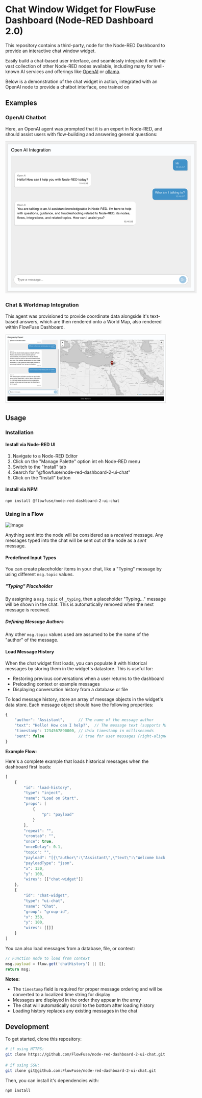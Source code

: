 # Chat Window Widget for FlowFuse Dashboard (Node-RED Dashboard 2.0)

This repository contains a third-party, node for the Node-RED Dashboard to provide an interactive chat window widget.

Easily build a chat-based user interface, and seamlessly integrate it with the vast collection of other Node-RED nodes available, including many for well-known AI services and offerings like [OpenAI](https://flows.nodered.org/node/@inductiv/node-red-openai-api) or [ollama](https://flows.nodered.org/node/node-red-contrib-ollama).

Below is a demonstration of the chat widget in action, integrated with an OpenAI node to provide a chatbot interface, one trained on 

## Examples

### OpenAI Chatbot

Here, an OpenAI agent was prompted that it is an expert in Node-RED, and should assist users with flow-building and answering general questions:

<img style="max-width:600px; margin: auto;" alt="Screenshot of a FlowFuse Dashboard built to enable interaction with an LLM Agent that can answer questions about Node-RED" src="./docs/screenshot-open-ai.png" />

### Chat & Worldmap Integration

This agent was provisioned to provide coordinate data alongside it's text-based answers, which are then rendered onto a World Map, also rendered within FlowFuse Dashboard.

<img alt="Screenshot of a FlowFuse Dashboard built to enable interaction with an LLM Agent that can answer questions and provide coordinate data, which is then rendered on a World Map" src="./docs/screenshot-worldmap.png" />

## Usage

### Installation

#### Install via Node-RED UI

1. Navigate to a Node-RED Editor
2. Click on the "Manage Palette" option int eh Node-RED menu
3. Switch to the "Install" tab
4. Search for "@flowfuse/node-red-dashboard-2-ui-chat"
5. Click on the "Install" button

#### Install via NPM

```bash
npm install @flowfuse/node-red-dashboard-2-ui-chat
```

### Using in a Flow

<img width="964" alt="Image" src="https://github.com/user-attachments/assets/a6597ab4-bfc8-4358-8c2a-8c4b69ecbeda" />

Anything sent into the node will be considered as a _received_ message. Any messages typed into the chat will be sent out of the node as a _sent_ message.

#### Predefined Input Types

You can create placeholder items in your chat, like a "Typing" message by using different `msg.topic` values.

##### "Typing" Placeholder

By assigning a `msg.topic` of `_typing`, then a placeholder "Typing..." message will be shown in the chat. This is automatically removed when the next message is received.


##### Defining Message Authors

Any other `msg.topic` values used are assumed to be the name of the "author" of the message.

#### Load Message History

When the chat widget first loads, you can populate it with historical messages by storing them in the widget's datastore. This is useful for:
- Restoring previous conversations when a user returns to the dashboard
- Preloading context or example messages
- Displaying conversation history from a database or file

To load message history, store an array of message objects in the widget's data store. Each message object should have the following properties:

```javascript
{
    "author": "Assistant",      // The name of the message author
    "text": "Hello! How can I help?",  // The message text (supports Markdown)
    "timestamp": 1234567890000, // Unix timestamp in milliseconds
    "sent": false               // true for user messages (right-aligned), false for received (left-aligned)
}
```

**Example Flow:**

Here's a complete example that loads historical messages when the dashboard first loads:

```javascript
[
    {
        "id": "load-history",
        "type": "inject",
        "name": "Load on Start",
        "props": [
            {
                "p": "payload"
            }
        ],
        "repeat": "",
        "crontab": "",
        "once": true,
        "onceDelay": 0.1,
        "topic": "",
        "payload": "[{\"author\":\"Assistant\",\"text\":\"Welcome back! How can I help you today?\",\"timestamp\":1234567890000,\"sent\":false},{\"author\":\"user\",\"text\":\"What can you do?\",\"timestamp\":1234567891000,\"sent\":true},{\"author\":\"Assistant\",\"text\":\"I can help answer questions and provide information.\",\"timestamp\":1234567892000,\"sent\":false}]",
        "payloadType": "json",
        "x": 130,
        "y": 100,
        "wires": [["chat-widget"]]
    },
    {
        "id": "chat-widget",
        "type": "ui-chat",
        "name": "Chat",
        "group": "group-id",
        "x": 350,
        "y": 100,
        "wires": [[]]
    }
]
```

You can also load messages from a database, file, or context:

```javascript
// Function node to load from context
msg.payload = flow.get('chatHistory') || [];
return msg;
```

**Notes:**
- The `timestamp` field is required for proper message ordering and will be converted to a localized time string for display
- Messages are displayed in the order they appear in the array
- The chat will automatically scroll to the bottom after loading history
- Loading history replaces any existing messages in the chat

## Development

To get started, clone this repository:

```bash
# if using HTTPS:
git clone https://github.com/FlowFuse/node-red-dashboard-2-ui-chat.git

# if using SSH:
git clone git@github.com:FlowFuse/node-red-dashboard-2-ui-chat.git
```

Then, you can install it's dependencies with:

```bash
npm install
```